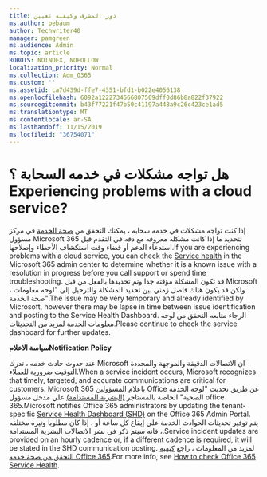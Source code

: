 ```yaml
---
title: دور المشرف وكيفيه تعيين
ms.author: pebaum
author: Techwriter40
manager: pamgreen
ms.audience: Admin
ms.topic: article
ROBOTS: NOINDEX, NOFOLLOW
localization_priority: Normal
ms.collection: Adm_O365
ms.custom: ''
ms.assetid: ca7d439d-ffe7-4351-bfd1-b022e4056138
ms.openlocfilehash: 6092a1222734666807509dff0d86b8a822f37922
ms.sourcegitcommit: b43f77221f47b50c41197a448a9c26c423ce1ad5
ms.translationtype: MT
ms.contentlocale: ar-SA
ms.lasthandoff: 11/15/2019
ms.locfileid: "36754071"
---
```

# <a name="experiencing-problems-with-a-cloud-service"></a><span data-ttu-id="4e648-102">هل تواجه مشكلات في خدمه السحابة ؟</span><span class="sxs-lookup"><span data-stu-id="4e648-102">Experiencing problems with a cloud service?</span></span>

<span data-ttu-id="4e648-103">إذا كنت تواجه مشكلات في خدمه سحابه ، يمكنك التحقق من [صحة الخدمة](https://admin.microsoft.com/AdminPortal/Home#/servicehealth) في مركز مسؤول Microsoft 365 لتحديد ما إذا كانت مشكله معروفه مع دقه في التقدم قبل استدعاء الدعم أو قضاء وقت استكشاف الأخطاء وإصلاحها.</span><span class="sxs-lookup"><span data-stu-id="4e648-103">If you are experiencing problems with a cloud service, you can check the [Service health](https://admin.microsoft.com/AdminPortal/Home#/servicehealth) in the Microsoft 365 admin center to determine whether it is a known issue with a resolution in progress before you call support or spend time troubleshooting.</span></span> <span data-ttu-id="4e648-104">قد تكون المشكلة مؤقته جدا وتم تحديدها بالفعل من قبل Microsoft ، ولكن قد يكون هناك فاصل زمني بين تحديد المشكلة والترحيل إلى "لوحه معلومات صحة الخدمة".</span><span class="sxs-lookup"><span data-stu-id="4e648-104">The issue may be very temporary and already identified by Microsoft, however there may be lapse in time between issue identification and posting to the Service Health Dashboard.</span></span> <span data-ttu-id="4e648-105">الرجاء متابعه التحقق من لوحه معلومات الخدمة لمزيد من التحديثات.</span><span class="sxs-lookup"><span data-stu-id="4e648-105">Please continue to check the service dashboard for further updates.</span></span>

<span data-ttu-id="4e648-106">**سياسة الاعلام**</span><span class="sxs-lookup"><span data-stu-id="4e648-106">**Notification Policy**</span></span>

<span data-ttu-id="4e648-107">عند حدوث حادث خدمه ، تدرك Microsoft ان الاتصالات الدقيقة والموجهة والمحددة التوقيت ضرورية للعملاء.</span><span class="sxs-lookup"><span data-stu-id="4e648-107">When a service incident occurs, Microsoft recognizes that timely, targeted, and accurate communications are critical for customers.</span></span> <span data-ttu-id="4e648-108">Microsoft باعلام المسؤولين 365 Office عن طريق تحديث "لوحه الخدمة الصحية" الخاصة بالمستاجر [(البشرية المستدامة)](https://admin.microsoft.com/AdminPortal/Home#/servicehealth) علي مدخل مسؤول office 365.</span><span class="sxs-lookup"><span data-stu-id="4e648-108">Microsoft notifies Office 365 administrators by updating the tenant-specific [Service Health Dashboard (SHD)](https://admin.microsoft.com/AdminPortal/Home#/servicehealth) on the Office 365 Admin Portal.</span></span> <span data-ttu-id="4e648-109">يتم توفير تحديثات الحوادث الخدمة علي إيقاع كل ساعة أو ، إذا كان مطلوبا وتيره مختلفه ، فانه سيتم ذكر في نشر الاتصالات البشرية المستدامة.</span><span class="sxs-lookup"><span data-stu-id="4e648-109">Service incident updates are provided on an hourly cadence or, if a different cadence is required, it will be stated in the SHD communication posting.</span></span> <span data-ttu-id="4e648-110">لمزيد من المعلومات ، راجع [كيفيه التحقق من صحة خدمه Office 365](https://docs.microsoft.com/office365/enterprise/view-service-health).</span><span class="sxs-lookup"><span data-stu-id="4e648-110">For more info, see [How to check Office 365 Service Health](https://docs.microsoft.com/office365/enterprise/view-service-health).</span></span>

